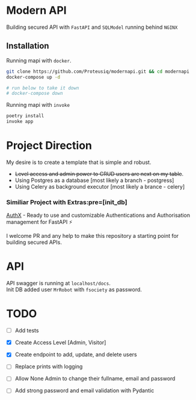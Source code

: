 
# Modern API

Building secured API with `FastAPI` and `SQLModel` running behind `NGINX`




## Installation

Running mapi with `docker`. 

```bash
git clone https://github.com/Proteusiq/modernapi.git && cd modernapi
docker-compose up -d

# run below to take it down
# docker-compose down
```

Running mapi with `invoke`

```bash
poetry install
invoke app
```



# Project Direction
My desire is  to create a template that is simple and robust. 
* ~~Level access and admin power to CRUD users are next on my table~~.
* Using Postgres as a database [most likely a branch - postgress]
* Using Celery as background executor [most likely a brance - celery]

### Similiar Project with Extras:pre=[init_db]
[AuthX](https://github.com/yezz123/AuthX) - Ready to use and customizable Authentications and Authorisation management for FastAPI ⚡

I welcome PR and any help to make this repository a starting point for building secured APIs.

# API
API swagger is running at `localhost/docs`. <br>
Init DB added user `MrRobot` with `fsociety` as password. 

# TODO
* [ ] Add tests
* [X] Create Access Level [Admin, Visitor]
* [X] Create endpoint to add, update, and delete users
* [ ] Replace prints with logging
* [ ] Allow None Admin to change their fullname, email and password
* [ ] Add strong password and email validation with Pydantic

    
